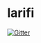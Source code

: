 # larifi

[![Gitter](https://badges.gitter.im/Join%20Chat.svg)](https://gitter.im/fidangasimova/larifi?utm_source=badge&utm_medium=badge&utm_campaign=pr-badge&utm_content=badge)